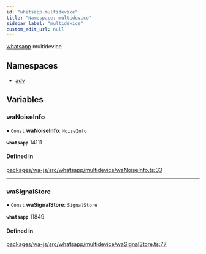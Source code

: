 ```yaml
---
id: "whatsapp.multidevice"
title: "Namespace: multidevice"
sidebar_label: "multidevice"
custom_edit_url: null
---
```


[whatsapp](whatsapp.md).multidevice

## Namespaces

- [adv](whatsapp.multidevice.adv.md)

## Variables

### waNoiseInfo

• `Const` **waNoiseInfo**: `NoiseInfo`

**`whatsapp`** 14111

#### Defined in

[packages/wa-js/src/whatsapp/multidevice/waNoiseInfo.ts:33](https://github.com/wppconnect-team/wa-js/blob/main/src/whatsapp/multidevice/waNoiseInfo.ts#L33)

___

### waSignalStore

• `Const` **waSignalStore**: `SignalStore`

**`whatsapp`** 11849

#### Defined in

[packages/wa-js/src/whatsapp/multidevice/waSignalStore.ts:77](https://github.com/wppconnect-team/wa-js/blob/main/src/whatsapp/multidevice/waSignalStore.ts#L77)
